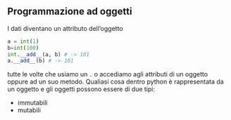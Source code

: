 ## Programmazione ad oggetti
I dati diventano un attributo dell’oggetto

```python
a = int(1)
b=int(100)
int.__add__(a, b) # -> 101
a.__add__(b) # -> 101

```

tutte le volte che usiamo un `.` o accediamo agli attributi di un oggetto oppure ad un suo metodo. 
Qualiasi cosa dentro python è rappresentata da un oggetto e gli oggetti possono essere di due tipi:
- immutabili
- mutabili